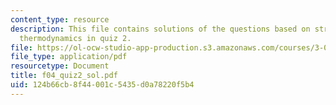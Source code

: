 ```yaml
---
content_type: resource
description: This file contains solutions of the questions based on structure and
  thermodynamics in quiz 2.
file: https://ol-ocw-studio-app-production.s3.amazonaws.com/courses/3-012-fundamentals-of-materials-science-fall-2005/124b66cb8f44001c5435d0a78220f5b4_f04_quiz2_sol.pdf
file_type: application/pdf
resourcetype: Document
title: f04_quiz2_sol.pdf
uid: 124b66cb-8f44-001c-5435-d0a78220f5b4
---
```

